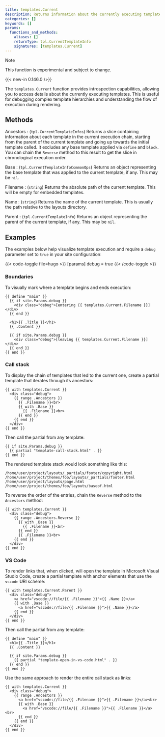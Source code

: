 ```yaml
---
title: templates.Current
description: Returns information about the currently executing template.
categories: []
keywords: []
params:
  functions_and_methods:
    aliases: []
    returnType: tpl.CurrentTemplateInfo
    signatures: [templates.Current]
---
```


> [!note]
> This function is experimental and subject to change.

{{< new-in 0.146.0 />}}

The `templates.Current` function provides introspection capabilities, allowing you to access details about the currently executing templates. This is useful for debugging complex template hierarchies and understanding the flow of execution during rendering.

## Methods

Ancestors
: (`tpl.CurrentTemplateInfos`) Returns a slice containing information about each template in the current execution chain, starting from the parent of the current template and going up towards the initial template called. It excludes any base template applied via `define` and `block`. You can chain the `Reverse` method to this result to get the slice in chronological execution order.

Base
: (`tpl.CurrentTemplateInfoCommonOps`) Returns an object representing the base template that was applied to the current template, if any. This may be `nil`.

Filename
: (`string`) Returns the absolute path of the current template. This will be empty for embedded templates.

Name
: (`string`) Returns the name of the current template. This is usually the path relative to the layouts directory.

Parent
: (`tpl.CurrentTemplateInfo`) Returns an object representing the parent of the current template, if any. This may be `nil`.

## Examples

The examples below help visualize template execution and require a `debug` parameter set to `true` in your site configuration:

{{< code-toggle file=hugo >}}
[params]
debug = true
{{< /code-toggle >}}

### Boundaries

To visually mark where a template begins and ends execution:

```go-html-template {file="layouts/page.html"}
{{ define "main" }}
  {{ if site.Params.debug }}
    <div class="debug">[entering {{ templates.Current.Filename }}]</div>
  {{ end }}

  <h1>{{ .Title }}</h1>
  {{ .Content }}

  {{ if site.Params.debug }}
    <div class="debug">[leaving {{ templates.Current.Filename }}]</div>
  {{ end }}
{{ end }}
```

### Call stack

To display the chain of templates that led to the current one, create a partial template that iterates through its ancestors:

```go-html-template {file="layouts/_partials/template-call-stack.html" copy=true}
{{ with templates.Current }}
  <div class="debug">
    {{ range .Ancestors }}
      {{ .Filename }}<br>
      {{ with .Base }}
        {{ .Filename }}<br>
      {{ end }}
    {{ end }}
  </div>
{{ end }}
```

Then call the partial from any template:

```go-html-template {file="layouts/_partials/footer/copyright.html" copy=true}
{{ if site.Params.debug }}
  {{ partial "template-call-stack.html" . }}
{{ end }}
```

The rendered template stack would look something like this:

```text
/home/user/project/layouts/_partials/footer/copyright.html
/home/user/project/themes/foo/layouts/_partials/footer.html
/home/user/project/layouts/page.html
/home/user/project/themes/foo/layouts/baseof.html
```

To reverse the order of the entries, chain the `Reverse` method to the `Ancestors` method:

```go-html-template {file="layouts/_partials/template-call-stack.html" copy=true}
{{ with templates.Current }}
  <div class="debug">
    {{ range .Ancestors.Reverse }}
      {{ with .Base }}
        {{ .Filename }}<br>
      {{ end }}
      {{ .Filename }}<br>
    {{ end }}
  </div>
{{ end }}
```

### VS Code

To render links that, when clicked, will open the template in Microsoft Visual Studio Code, create a partial template with anchor elements that use the `vscode` URI scheme:

```go-html-template {file="layouts/_partials/template-open-in-vs-code.html" copy=true}
{{ with templates.Current.Parent }}
  <div class="debug">
    <a href="vscode://file/{{ .Filename }}">{{ .Name }}</a>
    {{ with .Base }}
      <a href="vscode://file/{{ .Filename }}">{{ .Name }}</a>
    {{ end }}
  </div>
{{ end }}
```

Then call the partial from any template:

```go-html-template {file="layouts/page.html" copy=true}
{{ define "main" }}
  <h1>{{ .Title }}</h1>
  {{ .Content }}

  {{ if site.Params.debug }}
    {{ partial "template-open-in-vs-code.html" . }}
  {{ end }}
{{ end }}
```

Use the same approach to render the entire call stack as links:

```go-html-template {file="layouts/_partials/template-call-stack.html" copy=true}
{{ with templates.Current }}
  <div class="debug">
    {{ range .Ancestors }}
      <a href="vscode://file/{{ .Filename }}">{{ .Filename }}</a><br>
      {{ with .Base }}
        <a href="vscode://file/{{ .Filename }}">{{ .Filename }}</a><br>
      {{ end }}
    {{ end }}
  </div>
{{ end }}
```
